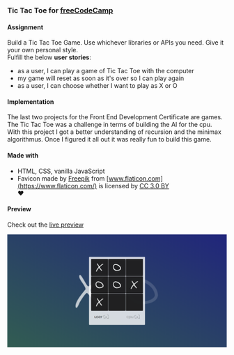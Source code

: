 ### Tic Tac Toe for [freeCodeCamp](https://www.freecodecamp.org/challenges/build-a-tic-tac-toe-game)

#### Assignment
Build a Tic Tac Toe Game. Use whichever libraries or APIs you need. Give it your own personal style.  
Fulfill the below **user stories**:  
- as a user, I can play a game of Tic Tac Toe with the computer   
- my game will reset as soon as it's over so I can play again  
- as a user, I can choose whether I want to play as X or O

#### Implementation
The last two projects for the Front End Development Certificate are games. The Tic Tac Toe was a challenge in terms of building the AI for the cpu. With this project I got a better understanding of recursion and the minimax algorithmus. Once I figured it all out it was really fun to build this game.

#### Made with
- HTML, CSS, vanilla JavaScript  
- Favicon made by [Freepik](http://www.freepik.com) from [www.flaticon.com](https://www.flaticon.com/) is licensed by [CC 3.0 BY](http://creativecommons.org/licenses/by/3.0/)  
♥

#### Preview

Check out the [live preview](https://miffili.github.io/freeCodeCamp/FED-tictactoe)

![Screenshot of the TicTacToe game for freeCodeCamp](https://raw.githubusercontent.com/Miffili/freeCodeCamp/cf9b46ef709e9672124cc2083788ab6d906e9ada/FED-tictactoe/preview/miffili-preview-tictactoe.png "Screenshot of the TicTacToe game for freeCodeCamp")
